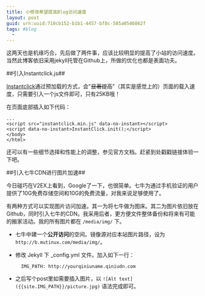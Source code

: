 ```yaml
---
title: 小修改希望提高Blog访问速度
layout: post
guid: urn:uuid:710cb152-b1b1-4457-bf8c-585a0546862f
tags: #blog
  - 
---
```

这两天也是机缘巧合，先后做了两件事，应该比较明显的提高了小站的访问速度。当然此博客依旧采用jekyll托管在Github上，所做的优化也都是表面功夫。

##引入Instantclick.js##

[Instantclick](http://instantclick.io/)通过预加载的方式，会"~~显著提高~~"（其实是感觉上的）页面的载入速度，只需要引入一个js文件即可，只有25KB哦！

在页面底部插入如下代码：

	...
	<script src="instantclick.min.js" data-no-instant></script>
	<script data-no-instant>InstantClick.init();</script>
	</body>
	</html>
	
还可以有一些细节选择和性能上的调整，参见官方文档。赶紧到处戳戳链接体验一下吧。

##引入七牛CDN进行图片加速##

今日碰巧在V2EX上看到，Google了一下，也很简单。七牛为通过手机验证的用户提供了10G免费存储空间和10G的免费流量，对我来说足够使用了。

有两种方式可以实现图片访问加速。其一为将七牛做为图床。其二为图片依旧放在Github，同时引入七牛的CDN。我采用后者，更方便文件整体备份和将来有可能的搬家活动。我的所有图片都在 `/media/img/` 下。

+ 七牛中建一个**公开访问**的空间。镜像源对应本站图片路径，设为 `http://b.mutinux.com/media/img/`。

+ 修改 Jekyll 下 _config.yml 文件。加入如下一行：

		IMG_PATH: http://yourqiniuname.qiniudn.com
		
+ 之后写个post里如需要插入图片，以 `![Alt text]({{site.IMG_PATH}}/picture.jpg)` 语法完成即可。
